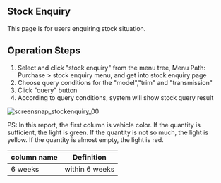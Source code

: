 ## Stock Enquiry
This page is for users enquiring stock situation.

## Operation Steps

1. Select and click "stock enquiry" from the menu tree, Menu Path: Purchase > stock enquiry menu, and get into stock enquiry page
2. Choose query conditions for the "model","trim" and "transmission"
3. Click "query" button
4. According to query conditions, system will show stock query result

![screensnap_stockenquiry_00](https://github.com/grantpanda/gitbook_ArbeitBuch/raw/master/.gitbook/assets/screensnap_stockenquiry_00.jpg)

PS: In this report, the first column is vehicle color.
If the quantity is sufficient, the light is green.
If the quantity is not so much, the light is yellow.
If the quantity is almost empty, the light is red.

column name | Definition
---|---
6 weeks | within 6 weeks
